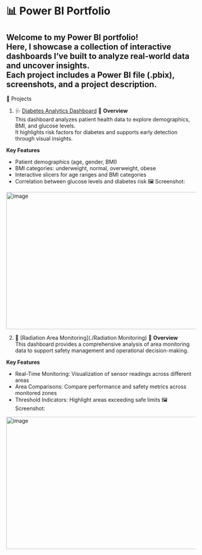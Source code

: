 # 📊 Power BI Portfolio

Welcome to my Power BI portfolio!  
Here, I showcase a collection of interactive dashboards I’ve built to analyze real-world data and uncover insights.  
Each project includes a Power BI file (.pbix), screenshots, and a project description.  
---
🔹 Projects
1. 🩺 [Diabetes Analytics Dashboard](./Diabetes_Analytics)
📌 **Overview**  
This dashboard analyzes patient health data to explore demographics, BMI, and glucose levels.  
It highlights risk factors for diabetes and supports early detection through visual insights.  

**Key Features**  
- Patient demographics (age, gender, BMI)  
- BMI categories: underweight, normal, overweight, obese  
- Interactive slicers for age ranges and BMI categories  
- Correlation between glucose levels and diabetes risk
🖼️ Screenshot:  
<img width="650" height="365" alt="image" src="https://github.com/user-attachments/assets/a0d1507b-a771-4900-acb1-4e204a799903" />

2. 🛒 [Radiation Area Monitoring](./Radiation Monitoring)
📌 **Overview**  
This dashboard provides a comprehensive analysis of area monitoring data to support safety management and operational decision-making.

**Key Features**  
- Real-Time Monitoring: Visualization of sensor readings across different areas
- Area Comparisons: Compare performance and safety metrics across monitored zones
- Threshold Indicators: Highlight areas exceeding safe limits
🖼️ Screenshot:
<img width="629" height="352" alt="image" src="https://github.com/user-attachments/assets/845ac9f2-98a0-4d62-a9e7-398fe3159979" />
